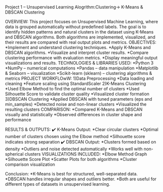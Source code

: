 Project 1 – Unsupervised Learning Alogrithm:Clustering-> K-Means & DBSCAN Clustering

OVERVIEW:
     This project focuses on Unsupervised Machine Learning, where data is grouped automatically without predefined labels. The goal is to identify hidden patterns and natural clusters in the dataset using K-Means and DBSCAN algorithms.
     Both algorithms are implemented, visualized, and their results are compared with real output plots and metrics.
OBJECTIVES:
  *Implement and understand clustering techniques.
  *Apply K-Means and DBSCAN algorithms.
  *Visualize and interpret cluster results.
  *Compare clustering performance with evaluation metrics.
  *Display meaningful output visualizations and results.
TECHNOLOGIES & LIBRARIES USED:
  *Python 3
  *NumPy – numerical computations
  *Pandas – data manipulation
  *Matplotlib & Seaborn – visualization
  *Scikit-learn (sklearn) – clustering algorithms & metrics
PROJECT WORKFLOwW:
  1)Data Preprocessing
        *Data loading and cleaning
        *Feature scaling using StandardScaler
  2)K-Means Clustering
         *Used Elbow Method to find the optimal number of clusters
         *Used Silhouette Score to validate cluster quality
         *Visualized cluster formation
  3)DBSCAN Clustering
          *Applied DBSCAN with tuned parameters (eps and min_samples)
          *Detected noise and non-linear clusters
           *Visualized the resulting clusters
COMPARISON:
      *Compared K-Means and DBSCAN visually and statistically
      *Observed differences in cluster shape and performance

RESULTS & OUTPUTS:
     ✔️ K-Means Output:
              *Clear circular clusters
              *Optimal number of clusters chosen using the Elbow method
              *Silhouette score indicates strong separation
     ✔️ DBSCAN Output:
              *Clusters formed based on density
              *Outliers and noise detected automatically
              *Works well with non-spherical clusters
VISUALIZATIONS INCLUDED:
      *Elbow Method Graph
      *Silhouette Score Plot
      *Scatter Plots for both algorithms
      *Cluster comparison visualization

Conclusion:
      *K-Means is best for structured, well-separated data.
      *DBSCAN handles irregular shapes and outliers better.
      *Both are useful for different types of datasets in unsupervised learning.
